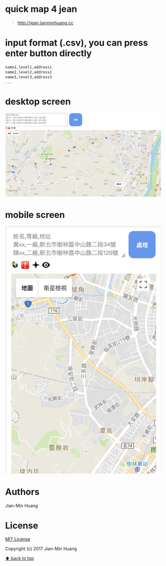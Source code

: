 # quick map 4 jean
> http://jean.jianminhuang.cc

# input format (.csv), you can press enter button directly
```
name1,level1,address1
name2,level2,address2
name3,level3,address3
...
```

# desktop screen
![desktop](./img/desktop.png)

# mobile screen
![mobile](./img/mobile.png)

# Authors
Jian-Min Huang

# License
[MIT License][license-page]

Copyright (c) 2017 Jian-Min Huang

[:arrow_up: back to top][top-page]
  
[license-page]: <https://github.com/Jian-Min-Huang/LICENSE>
[top-page]: <https://github.com/Jian-Min-Huang/quick-map-4-jean#quick-map-4-jean>
